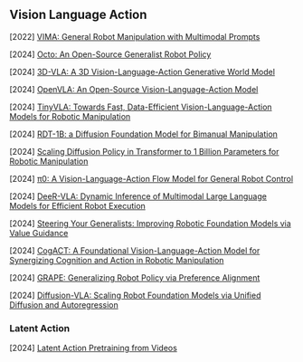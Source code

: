 ## Vision Language Action

[2022] [VIMA: General Robot Manipulation with Multimodal Prompts](https://arxiv.org/abs/2210.03094)

[2024] [Octo: An Open-Source Generalist Robot Policy](https://arxiv.org/abs/2405.12213)

[2024] [3D-VLA: A 3D Vision-Language-Action Generative World Model](https://arxiv.org/abs/2403.09631)

[2024] [OpenVLA: An Open-Source Vision-Language-Action Model](https://arxiv.org/abs/2406.09246)

[2024] [TinyVLA: Towards Fast, Data-Efficient Vision-Language-Action Models for Robotic Manipulation](https://arxiv.org/abs/2409.12514)

[2024] [RDT-1B: a Diffusion Foundation Model for Bimanual Manipulation](https://arxiv.org/abs/2410.07864)

[2024] [Scaling Diffusion Policy in Transformer to 1 Billion Parameters for Robotic Manipulation](https://arxiv.org/abs/2409.14411)

[2024] [π0: A Vision-Language-Action Flow Model for General Robot Control](https://www.physicalintelligence.company/download/pi0.pdf)

[2024] [DeeR-VLA: Dynamic Inference of Multimodal Large Language Models for Efficient Robot Execution](https://arxiv.org/abs/2411.02359)

[2024] [Steering Your Generalists: Improving Robotic Foundation Models via Value Guidance](https://arxiv.org/abs/2410.13816)

[2024] [CogACT: A Foundational Vision-Language-Action Model for Synergizing Cognition and Action in Robotic Manipulation](https://arxiv.org/abs/2411.19650)

[2024] [GRAPE: Generalizing Robot Policy via Preference Alignment](https://arxiv.org/abs/2411.19309)

[2024] [Diffusion-VLA: Scaling Robot Foundation Models via Unified Diffusion and Autoregression](https://arxiv.org/abs/2412.03293)



### Latent Action

[2024] [Latent Action Pretraining from Videos](https://arxiv.org/abs/2410.11758)